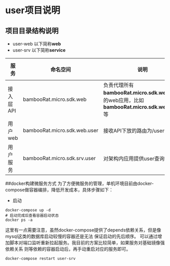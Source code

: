 # user项目说明 
## 项目目录结构说明
- user-web 以下简称**web**
- user-srv 以下简称**service**

|服务|命名空间|说明|---|
|---|---|---|---|
|接入层API|bambooRat.micro.sdk.web|负责代理所有**bambooRat.micro.sdk.web**下游的web应用，比如**bambooRat.micro.sdk.web.user**等|---|
|用户web|bambooRat.micro.sdk.web.user|接收API下放的路由为/user请求|---|
|用户服务|bambooRat.micro.sdk.srv.user|对架构内应用提供user查询服务|---|  
 
 ##docker构建微服务方式
 为了方便微服务的管理，单机环境目前由docker-compose做容器编排，降低开发成本，具体步骤如下：
 - 启动
 ```
 docker-compose up -d
 # 启动完成后查看容器启动状态
 docker ps -a 
 ```
 这里有一点需要注意，虽然docker-compose提供了depends依赖关系，但是像mysql这类的数据库启动较慢的容器还是无法
 保证启动的先后顺序。 可以通过增加脚本对端口监听重新拉起服务。我目前的方案比较简单，如果服务对基础镜像强依赖关系
 则等依赖的容器启动后，再手动重启对应的服务即可。
 ```
 docker-compose restart user-srv
 ```
